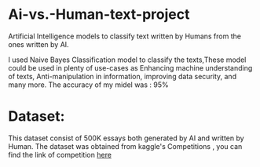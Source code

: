 # Ai-vs.-Human-text-project
Artificial Intelligence models to classify text written by Humans from the ones written by AI.

I used Naive Bayes Classification model to classify the texts,These model could be used in plenty of use-cases as Enhancing machine understanding of texts, Anti-manipulation in information, improving data security, and many more.
The accuracy of my midel was : 95%
# Dataset:
This dataset consist of 500K essays both generated by AI and written by Human.
The dataset was obtained from kaggle's Competitions , you can find the link of competition [ here ](https://www.kaggle.com/competitions/human-vs-ai-text-classification-feb2024/data)
